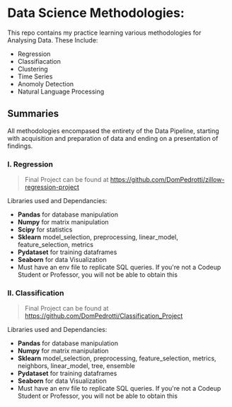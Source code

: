 # Data Science Methodologies:
This repo contains my practice learning various methodologies for Analysing Data.
These Include:
- Regression
- Classifiacation
- Clustering
- Time Series
- Anomoly Detection
- Natural Language Processing


## Summaries
All methodologies encompased the entirety of the Data Pipeline, starting with acquisition and preparation of data and ending on a presentation of findings.

### I. Regression
> Final Project can be found at https://github.com/DomPedrotti/zillow-regression-project

Libraries used and Dependancies:
- **Pandas** for database manipulation
- **Numpy** for matrix manipulation
- **Scipy** for statistics
- **Sklearn** model_selection, preprocessing, linear_model, feature_selection, metrics
- **Pydataset** for training dataframes
- **Seaborn** for data Visualization
- Must have an env file to replicate SQL queries. If you're not a Codeup Student or Professor, you will not be able to obtain this

### II. Classification
> Final Project can be found at https://github.com/DomPedrotti/Classification_Project

Libraries used and Dependancies:
- **Pandas** for database manipulation
- **Numpy** for matrix manipulation
- **Sklearn** model_selection, preprocessing, feature_selection, metrics, neighbors, linear_model, tree, ensemble
- **Pydataset** for training dataframes
- **Seaborn** for data Visualization
- Must have an env file to replicate SQL queries. If you're not a Codeup Student or Professor, you will not be able to obtain this